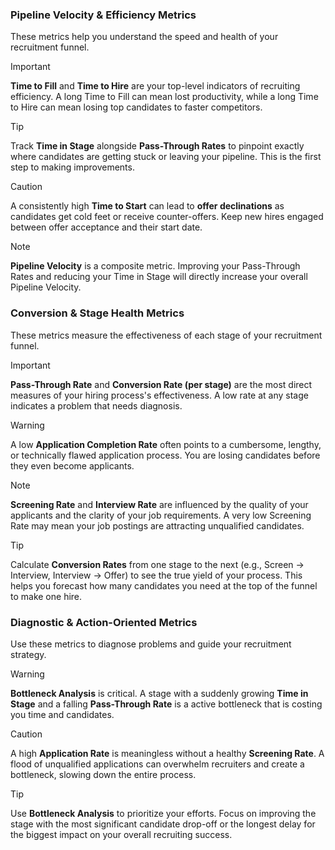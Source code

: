 ### **Pipeline Velocity & Efficiency Metrics**

These metrics help you understand the speed and health of your recruitment funnel.

> [!IMPORTANT]
> **Time to Fill** and **Time to Hire** are your top-level indicators of recruiting efficiency. A long Time to Fill can mean lost productivity, while a long Time to Hire can mean losing top candidates to faster competitors.

> [!TIP]
> Track **Time in Stage** alongside **Pass-Through Rates** to pinpoint exactly where candidates are getting stuck or leaving your pipeline. This is the first step to making improvements.

> [!CAUTION]
> A consistently high **Time to Start** can lead to **offer declinations** as candidates get cold feet or receive counter-offers. Keep new hires engaged between offer acceptance and their start date.

> [!NOTE]
> **Pipeline Velocity** is a composite metric. Improving your Pass-Through Rates and reducing your Time in Stage will directly increase your overall Pipeline Velocity.

### **Conversion & Stage Health Metrics**

These metrics measure the effectiveness of each stage of your recruitment funnel.

> [!IMPORTANT]
> **Pass-Through Rate** and **Conversion Rate (per stage)** are the most direct measures of your hiring process's effectiveness. A low rate at any stage indicates a problem that needs diagnosis.

> [!WARNING]
> A low **Application Completion Rate** often points to a cumbersome, lengthy, or technically flawed application process. You are losing candidates before they even become applicants.

> [!NOTE]
> **Screening Rate** and **Interview Rate** are influenced by the quality of your applicants and the clarity of your job requirements. A very low Screening Rate may mean your job postings are attracting unqualified candidates.

> [!TIP]
> Calculate **Conversion Rates** from one stage to the next (e.g., Screen → Interview, Interview → Offer) to see the true yield of your process. This helps you forecast how many candidates you need at the top of the funnel to make one hire.

### **Diagnostic & Action-Oriented Metrics**

Use these metrics to diagnose problems and guide your recruitment strategy.

> [!WARNING]
> **Bottleneck Analysis** is critical. A stage with a suddenly growing **Time in Stage** and a falling **Pass-Through Rate** is a active bottleneck that is costing you time and candidates.

> [!CAUTION]
> A high **Application Rate** is meaningless without a healthy **Screening Rate**. A flood of unqualified applications can overwhelm recruiters and create a bottleneck, slowing down the entire process.

> [!TIP]
> Use **Bottleneck Analysis** to prioritize your efforts. Focus on improving the stage with the most significant candidate drop-off or the longest delay for the biggest impact on your overall recruiting success.
